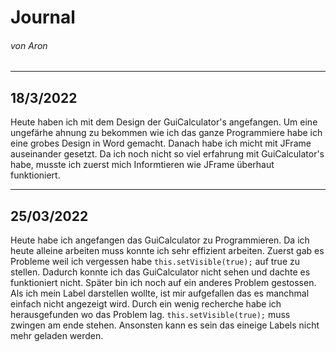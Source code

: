 # Journal 
###### von Aron

---
## 18/3/2022
Heute haben ich mit dem Design der GuiCalculator's angefangen. Um eine ungefärhe ahnung zu bekommen wie ich das ganze Programmiere habe ich eine grobes Design in Word gemacht. Danach habe ich micht mit JFrame auseinander gesetzt. Da ich noch nicht so viel erfahrung mit GuiCalculator's habe, musste ich zuerst mich Informtieren wie JFrame überhaut funktioniert.

---
## 25/03/2022
Heute habe ich angefangen das GuiCalculator zu Programmieren. Da ich heute alleine arbeiten muss konnte ich sehr effizient arbeiten. Zuerst gab es Probleme weil ich vergessen habe `this.setVisible(true);` auf true zu stellen. Dadurch konnte ich das GuiCalculator nicht sehen und dachte es funktioniert nicht. Später bin ich noch auf ein anderes Problem gestossen. Als ich mein Label darstellen wollte, ist mir aufgefallen das es manchmal einfach nicht angezeigt wird. Durch ein wenig recherche habe ich herausgefunden wo das Problem lag. `this.setVisible(true);` muss zwingen am ende stehen. Ansonsten kann es sein das eineige Labels nicht mehr geladen werden. 


